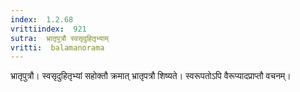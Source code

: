 ```yaml
---
index:  1.2.68
vrittiindex:  921
sutra:  भ्रातृपुत्रौ स्वसृदुहितृभ्याम्
vritti:  balamanorama 
---
```


भ्रातृपुत्रौ। स्वसृदुहितृभ्यां सहोक्तौ क्रमात् भ्रातृपत्रौ शिष्यते। स्वरूपतोऽपि वैरूप्यादप्राप्तौ वचनम्। 

